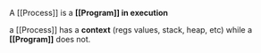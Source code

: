 A [[Process]] is a **[[Program]] in execution**

a [[Process]] has a **context** (regs values, stack, heap, etc) while a **[[Program]]** does not.


